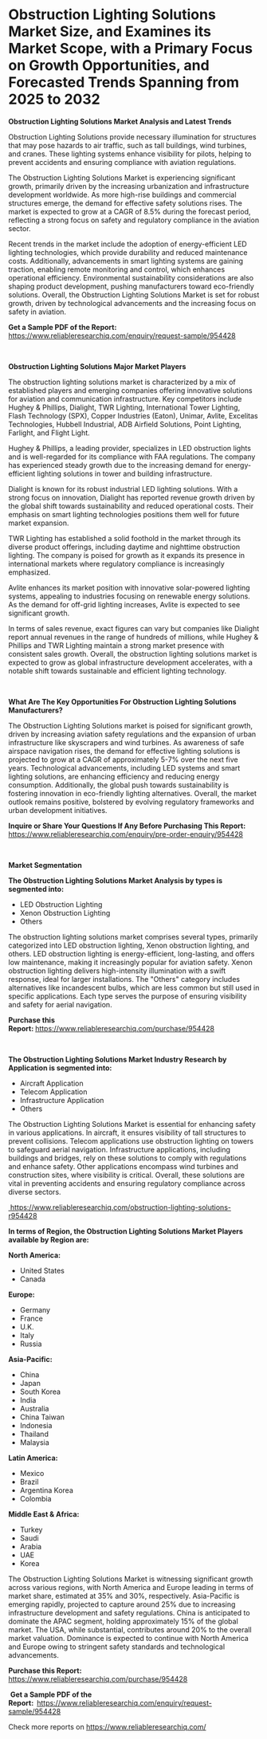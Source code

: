 <p><h1>Obstruction Lighting Solutions Market Size, and Examines its Market Scope, with a Primary Focus on Growth Opportunities, and Forecasted Trends Spanning from 2025 to 2032</h1></p><p><strong>Obstruction Lighting Solutions Market Analysis and Latest Trends</strong></p>
<p><p>Obstruction Lighting Solutions provide necessary illumination for structures that may pose hazards to air traffic, such as tall buildings, wind turbines, and cranes. These lighting systems enhance visibility for pilots, helping to prevent accidents and ensuring compliance with aviation regulations.</p><p>The Obstruction Lighting Solutions Market is experiencing significant growth, primarily driven by the increasing urbanization and infrastructure development worldwide. As more high-rise buildings and commercial structures emerge, the demand for effective safety solutions rises. The market is expected to grow at a CAGR of 8.5% during the forecast period, reflecting a strong focus on safety and regulatory compliance in the aviation sector.</p><p>Recent trends in the market include the adoption of energy-efficient LED lighting technologies, which provide durability and reduced maintenance costs. Additionally, advancements in smart lighting systems are gaining traction, enabling remote monitoring and control, which enhances operational efficiency. Environmental sustainability considerations are also shaping product development, pushing manufacturers toward eco-friendly solutions. Overall, the Obstruction Lighting Solutions Market is set for robust growth, driven by technological advancements and the increasing focus on safety in aviation.</p></p>
<p><strong>Get a Sample PDF of the Report:&nbsp;</strong> <a href="https://www.reliableresearchiq.com/enquiry/request-sample/954428?utm_campaign=3103&utm_medium=2&utm_source=Github&utm_content=ia&utm_term=07032025&utm_id=obstruction-lighting-solutions">https://www.reliableresearchiq.com/enquiry/request-sample/954428</a></p>
<p>&nbsp;</p>
<p><strong>Obstruction Lighting Solutions Major Market Players</strong></p>
<p><p>The obstruction lighting solutions market is characterized by a mix of established players and emerging companies offering innovative solutions for aviation and communication infrastructure. Key competitors include Hughey & Phillips, Dialight, TWR Lighting, International Tower Lighting, Flash Technology (SPX), Copper Industries (Eaton), Unimar, Avlite, Excelitas Technologies, Hubbell Industrial, ADB Airfield Solutions, Point Lighting, Farlight, and Flight Light.</p><p>Hughey & Phillips, a leading provider, specializes in LED obstruction lights and is well-regarded for its compliance with FAA regulations. The company has experienced steady growth due to the increasing demand for energy-efficient lighting solutions in tower and building infrastructure.</p><p>Dialight is known for its robust industrial LED lighting solutions. With a strong focus on innovation, Dialight has reported revenue growth driven by the global shift towards sustainability and reduced operational costs. Their emphasis on smart lighting technologies positions them well for future market expansion.</p><p>TWR Lighting has established a solid foothold in the market through its diverse product offerings, including daytime and nighttime obstruction lighting. The company is poised for growth as it expands its presence in international markets where regulatory compliance is increasingly emphasized.</p><p>Avlite enhances its market position with innovative solar-powered lighting systems, appealing to industries focusing on renewable energy solutions. As the demand for off-grid lighting increases, Avlite is expected to see significant growth.</p><p>In terms of sales revenue, exact figures can vary but companies like Dialight report annual revenues in the range of hundreds of millions, while Hughey & Phillips and TWR Lighting maintain a strong market presence with consistent sales growth. Overall, the obstruction lighting solutions market is expected to grow as global infrastructure development accelerates, with a notable shift towards sustainable and efficient lighting technology.</p></p>
<p>&nbsp;</p>
<p><strong>What Are The Key Opportunities For Obstruction Lighting Solutions Manufacturers?</strong></p>
<p><p>The Obstruction Lighting Solutions market is poised for significant growth, driven by increasing aviation safety regulations and the expansion of urban infrastructure like skyscrapers and wind turbines. As awareness of safe airspace navigation rises, the demand for effective lighting solutions is projected to grow at a CAGR of approximately 5-7% over the next five years. Technological advancements, including LED systems and smart lighting solutions, are enhancing efficiency and reducing energy consumption. Additionally, the global push towards sustainability is fostering innovation in eco-friendly lighting alternatives. Overall, the market outlook remains positive, bolstered by evolving regulatory frameworks and urban development initiatives.</p></p>
<p><strong>Inquire or Share Your Questions If Any Before Purchasing This Report:</strong> <a href="https://www.reliableresearchiq.com/enquiry/pre-order-enquiry/954428?utm_campaign=3103&utm_medium=2&utm_source=Github&utm_content=ia&utm_term=07032025&utm_id=obstruction-lighting-solutions">https://www.reliableresearchiq.com/enquiry/pre-order-enquiry/954428</a></p>
<p>&nbsp;</p>
<p><strong>Market Segmentation</strong></p>
<p><strong>The Obstruction Lighting Solutions Market Analysis by types is segmented into:</strong></p>
<p><ul><li>LED Obstruction Lighting</li><li>Xenon Obstruction Lighting</li><li>Others</li></ul></p>
<p><p>The obstruction lighting solutions market comprises several types, primarily categorized into LED obstruction lighting, Xenon obstruction lighting, and others. LED obstruction lighting is energy-efficient, long-lasting, and offers low maintenance, making it increasingly popular for aviation safety. Xenon obstruction lighting delivers high-intensity illumination with a swift response, ideal for larger installations. The "Others" category includes alternatives like incandescent bulbs, which are less common but still used in specific applications. Each type serves the purpose of ensuring visibility and safety for aerial navigation.</p></p>
<p><strong>Purchase this Report:&nbsp;</strong><a href="https://www.reliableresearchiq.com/purchase/954428?utm_campaign=3103&utm_medium=2&utm_source=Github&utm_content=ia&utm_term=07032025&utm_id=obstruction-lighting-solutions">https://www.reliableresearchiq.com/purchase/954428</a></p>
<p>&nbsp;</p>
<p><strong>The Obstruction Lighting Solutions Market Industry Research by Application is segmented into:</strong></p>
<p><ul><li>Aircraft Application</li><li>Telecom Application</li><li>Infrastructure Application</li><li>Others</li></ul></p>
<p><p>The Obstruction Lighting Solutions Market is essential for enhancing safety in various applications. In aircraft, it ensures visibility of tall structures to prevent collisions. Telecom applications use obstruction lighting on towers to safeguard aerial navigation. Infrastructure applications, including buildings and bridges, rely on these solutions to comply with regulations and enhance safety. Other applications encompass wind turbines and construction sites, where visibility is critical. Overall, these solutions are vital in preventing accidents and ensuring regulatory compliance across diverse sectors.</p></p>
<p><a href="https://www.reliableresearchiq.com/obstruction-lighting-solutions-r954428?utm_campaign=3103&utm_medium=2&utm_source=Github&utm_content=ia&utm_term=07032025&utm_id=obstruction-lighting-solutions">&nbsp;https://www.reliableresearchiq.com/obstruction-lighting-solutions-r954428</a></p>
<p><strong>In terms of Region, the Obstruction Lighting Solutions Market Players available by Region are:</strong></p>
<p>
    <p> <strong> North America: </strong>
        <ul>
            <li>United States</li>
            <li>Canada</li>
        </ul>
        </p> 
    <p> <strong> Europe: </strong>
        <ul>
            <li>Germany</li>
            <li>France</li>
            <li>U.K.</li>
            <li>Italy</li>
            <li>Russia</li>
        </ul>
        </p> 
    <p> <strong> Asia-Pacific: </strong>
        <ul>
            <li>China</li>
            <li>Japan</li>
            <li>South Korea</li>
            <li>India</li>
            <li>Australia</li>
            <li>China Taiwan</li>
            <li>Indonesia</li>
            <li>Thailand</li>
            <li>Malaysia</li>
        </ul>
        </p> 
    <p> <strong> Latin America: </strong>
        <ul>
            <li>Mexico</li>
            <li>Brazil</li>
            <li>Argentina Korea</li>
            <li>Colombia</li>
        </ul>
        </p> 
    <p> <strong> Middle East & Africa: </strong>
        <ul>
            <li>Turkey</li>
            <li>Saudi</li>
            <li>Arabia</li>
            <li>UAE</li>
            <li>Korea</li>
        </ul>
    </p>
    </p>
<p><p>The Obstruction Lighting Solutions Market is witnessing significant growth across various regions, with North America and Europe leading in terms of market share, estimated at 35% and 30%, respectively. Asia-Pacific is emerging rapidly, projected to capture around 25% due to increasing infrastructure development and safety regulations. China is anticipated to dominate the APAC segment, holding approximately 15% of the global market. The USA, while substantial, contributes around 20% to the overall market valuation. Dominance is expected to continue with North America and Europe owing to stringent safety standards and technological advancements.</p></p>
<p><strong>Purchase this Report: </strong><a href="https://www.reliableresearchiq.com/purchase/954428?utm_campaign=3103&utm_medium=2&utm_source=Github&utm_content=ia&utm_term=07032025&utm_id=obstruction-lighting-solutions">https://www.reliableresearchiq.com/purchase/954428</a></p>
<p>&nbsp;<strong>Get a Sample PDF of the Report:&nbsp;&nbsp;</strong><a href="https://www.reliableresearchiq.com/enquiry/request-sample/954428?utm_campaign=3103&utm_medium=2&utm_source=Github&utm_content=ia&utm_term=07032025&utm_id=obstruction-lighting-solutions">https://www.reliableresearchiq.com/enquiry/request-sample/954428</a></p>
<p><strong></strong></p>
<p>Check more reports on <a href="https://www.reliableresearchiq.com/?utm_campaign=3103&utm_medium=2&utm_source=Github&utm_content=ia&utm_term=07032025&utm_id=obstruction-lighting-solutions">https://www.reliableresearchiq.com/</a></p>
